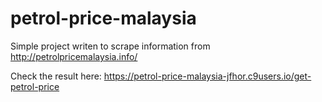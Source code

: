 # petrol-price-malaysia
Simple project writen to scrape information from http://petrolpricemalaysia.info/

Check the result here: https://petrol-price-malaysia-jfhor.c9users.io/get-petrol-price
